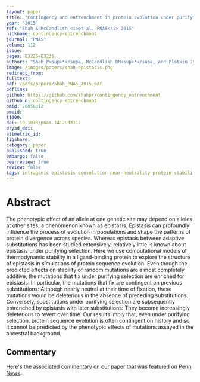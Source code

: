 ```yaml
---
layout: paper
title: "Contingency and entrenchment in protein evolution under purifying selection."
year: "2015"
ref: "Shah & McCandlish <i>et al. PNAS</i> 2015"
nickname: contingency-entrenchment
journal: "PNAS"
volume: 112
issue: 
pages: E3226-E3235
authors: "Shah P<sup>*</sup>, McCandlish DM<sup>*</sup>, and Plotkin JB."
image: /images/papers/shah-epistasis.png
redirect_from: 
fulltext: 
pdf: /pdfs/papers/Shah_PNAS_2015.pdf
pdflink: 
github: https://github.com/shahpr/contingency_entrenchment
github_n: contingency_entrenchment
pmid: 26056312
pmcid: 
f1000: 
doi: 10.1073/pnas.1412933112
dryad_doi: 
altmetric_id: 
figshare: 
category: paper
published: true
embargo: false
peerreview: true
review: false
tags: intragenic epistasis coevolution near-neutrality protein stability
---
```

# Abstract 

The phenotypic effect of an allele at one genetic site may depend on alleles at other sites, a phenomenon known as epistasis. Epistasis can profoundly influence the process of evolution in populations and shape the patterns of protein divergence across species. Whereas epistasis between adaptive substitutions has been studied extensively, relatively little is known about epistasis under purifying selection. Here we use computational models of thermodynamic stability in a ligand-binding protein to explore the structure of epistasis in simulations of protein sequence evolution. Even though the predicted effects on stability of random mutations are almost completely additive, the mutations that fix under purifying selection are enriched for epistasis. In particular, the mutations that fix are contingent on previous substitutions: Although nearly neutral at their time of fixation, these mutations would be deleterious in the absence of preceding substitutions. Conversely, substitutions under purifying selection are subsequently entrenched by epistasis with later substitutions: They become increasingly deleterious to revert over time. Our results imply that, even under purifying selection, protein sequence evolution is often contingent on history and so it cannot be predicted by the phenotypic effects of mutations assayed in the ancestral background.

## Commentary

Here's the associated commentary on our paper that was featured on [Penn News][1].

[1]: http://www.upenn.edu/pennnews/news/evolution-unpredictable-and-irreversible-penn-biologists-show
